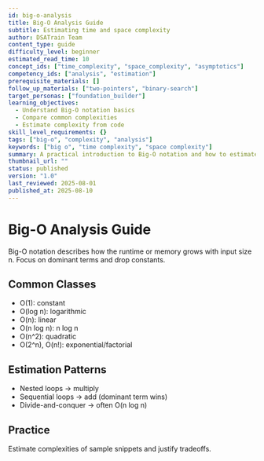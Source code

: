 ```yaml
---
id: big-o-analysis
title: Big-O Analysis Guide
subtitle: Estimating time and space complexity
author: DSATrain Team
content_type: guide
difficulty_level: beginner
estimated_read_time: 10
concept_ids: ["time_complexity", "space_complexity", "asymptotics"]
competency_ids: ["analysis", "estimation"]
prerequisite_materials: []
follow_up_materials: ["two-pointers", "binary-search"]
target_personas: ["foundation_builder"]
learning_objectives:
  - Understand Big-O notation basics
  - Compare common complexities
  - Estimate complexity from code
skill_level_requirements: {}
tags: ["big-o", "complexity", "analysis"]
keywords: ["big o", "time complexity", "space complexity"]
summary: A practical introduction to Big-O notation and how to estimate complexities.
thumbnail_url: ""
status: published
version: "1.0"
last_reviewed: 2025-08-01
published_at: 2025-08-10
---
```


# Big-O Analysis Guide

Big-O notation describes how the runtime or memory grows with input size n. Focus on dominant terms and drop constants.

## Common Classes

- O(1): constant
- O(log n): logarithmic
- O(n): linear
- O(n log n): n log n
- O(n^2): quadratic
- O(2^n), O(n!): exponential/factorial

## Estimation Patterns

- Nested loops → multiply
- Sequential loops → add (dominant term wins)
- Divide-and-conquer → often O(n log n)

## Practice

Estimate complexities of sample snippets and justify tradeoffs.
